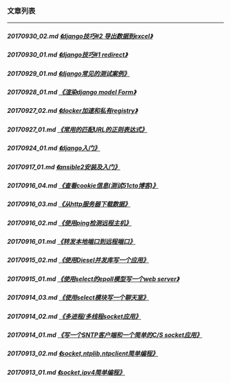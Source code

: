 ### 文章列表
---
##### 20170930_02.md [《django技巧#2 导出数据到excel》](20170930_02.md)
##### 20170930_01.md [《django技巧#1 redirect》](20170930_01.md)
##### 20170929_01.md [《django常见的测试案例》](20170929_01.md)
##### 20170928_01.md [《渲染django model Form》](20170928_01.md)
##### 20170927_02.md [《docker加速和私有registry》](20170927_02.md)
##### 20170927_01.md [《常用的匹配URL的正则表达式》](20170927_01.md)
##### 20170924_01.md [《django入门》](20170924_01.md)
##### 20170917_01.md [《ansible2安装及入门》](20170917_01.md)
##### 20170916_04.md [《查看cookie信息(测试51cto博客)》](20170916_04.md)
##### 20170916_03.md [《从http服务器下载数据》](20170916_03.md)
##### 20170916_02.md [《使用ping检测远程主机》](20170916_02.md)
##### 20170916_01.md [《转发本地端口到远程端口》](20170916_01.md)
##### 20170915_02.md [《使用Diesel并发库写一个应用》](20170915_02.md)
##### 20170915_01.md [《使用select的epoll模型写一个web server》](20170915_01.md)
##### 20170914_03.md [《使用select模块写一个聊天室》](20170914_03.md)
##### 20170914_02.md [《多进程/多线程socket应用》](20170914_02.md)
##### 20170914_01.md [《写一个SNTP客户端和一个简单的C/S socket应用》](20170914_01.md)
##### 20170913_02.md [《socket,ntplib,ntpclient简单编程》](20170913_02.md)
##### 20170913_01.md [《socket,ipv4简单编程》](20170913_01.md)